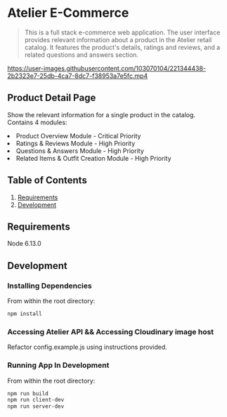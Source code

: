 
# Atelier E-Commerce

> This is a full stack e-commerce web application. The user interface provides relevant information about a product in the Atelier retail catalog. It features the product's details, ratings and reviews, and a related questions and answers section.

  https://user-images.githubusercontent.com/103070104/221344438-2b2323e7-25db-4ca7-8dc7-f38953a7e5fc.mp4
  
## Product Detail Page
Show the relevant information for a single product in the catalog.<br>
Contains 4 modules:<br/>
<li>Product Overview Module - Critical Priority
<li>Ratings & Reviews Module - High Priority
<li>Questions & Answers Module - High Priority
<li>Related Items & Outfit Creation Module - High Priority
  
## Table of Contents

1. [Requirements](#requirements)
1. [Development](#development)

## Requirements

Node 6.13.0

## Development

### Installing Dependencies

From within the root directory:

```sh
npm install
```

### Accessing Atelier API && Accessing Cloudinary image host
Refactor config.example.js using instructions provided.

### Running App In Development

From within the root directory:

```sh
npm run build
npm run client-dev
npm run server-dev
```
